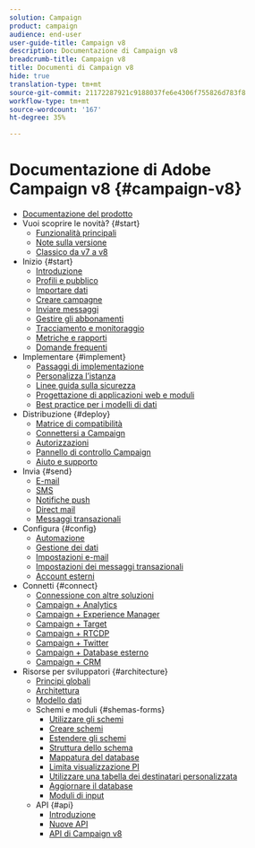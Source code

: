 ```yaml
---
solution: Campaign
product: campaign
audience: end-user
user-guide-title: Campaign v8
description: Documentazione di Campaign v8
breadcrumb-title: Campaign v8
title: Documenti di Campaign v8
hide: true
translation-type: tm+mt
source-git-commit: 21172287921c9188037fe6e4306f755826d783f8
workflow-type: tm+mt
source-wordcount: '167'
ht-degree: 35%

---
```



# Documentazione di Adobe Campaign v8 {#campaign-v8}

+ [Documentazione del prodotto](campaign-home.md)
+ Vuoi scoprire le novità? {#start}
   + [Funzionalità principali](start/whats-new.md)
   + [Note sulla versione](start/release-notes.md)
   + [Classico da v7 a v8](start/capability-matrix.md)
+ Inizio {#start}
   + [Introduzione](start/get-started.md)
   + [Profili e pubblico](start/audiences.md)
   + [Importare dati](start/import.md)
   + [Creare campagne](start/campaigns.md)
   + [Inviare messaggi](start/create-message.md)
   + [Gestire gli abbonamenti](start/subscriptions.md)
   + [Tracciamento e monitoraggio](start/tracking.md)
   + [Metriche e rapporti](start/reporting.md)
   + [Domande frequenti](start/campaign-faq.md)
+ Implementare {#implement}
   + [Passaggi di implementazione](start/implement.md)
   + [Personalizza l’istanza](dev/customize.md)
   + [Linee guida sulla sicurezza](config/security.md)
   + [Progettazione di applicazioni web e moduli](dev/webapps.md)
   + [Best practice per i modelli di dati](dev/datamodel-best-practices.md)
+ Distribuzione {#deploy}
   + [Matrice di compatibilità](start/compatibility-matrix.md)
   + [Connettersi a Campaign](start/connect.md)
   + [Autorizzazioni](start/permissions.md)
   + [Pannello di controllo Campaign](config/self-service.md)
   + [Aiuto e supporto](start/support.md)
+ Invia {#send}
   + [E-mail](send/email.md)
   + [SMS](send/sms.md)
   + [Notifiche push](send/push.md)
   + [Direct mail](send/direct-mail.md)
   + [Messaggi transazionali](send/transactional.md)
+ Configura {#config}
   + [Automazione](config/workflows.md)
   + [Gestione dei dati](config/replication.md)
   + [Impostazioni e-mail](config/email-settings.md)
   + [Impostazioni dei messaggi transazionali](config/transactional-msg-settings.md)
   + [Account esterni](config/external-accounts.md)
+ Connetti {#connect}
   + [Connessione con altre soluzioni](connect/integration.md)
   + [Campaign + Analytics](connect/ac-aa.md)
   + [Campaign + Experience Manager](connect/ac-aem.md)
   + [Campaign + Target](connect/ac-at.md)
   + [Campaign + RTCDP](connect/ac-rtcdp.md)
   + [Campaign + Twitter](connect/ac-tw.md)
   + [Campaign + Database esterno](connect/fda.md)
   + [Campaign + CRM](connect/crm.md)
+ Risorse per sviluppatori {#architecture}
   + [Principi globali](dev/general-architecture.md)
   + [Architettura](dev/architecture.md)
   + [Modello dati](dev/datamodel.md)
   + Schemi e moduli {#shemas-forms}
      + [Utilizzare gli schemi](dev/schemas.md)
      + [Creare schemi](dev/create-schema.md)
      + [Estendere gli schemi](dev/extend-schema.md)
      + [Struttura dello schema](dev/schema-structure.md)
      + [Mappatura del database](dev/database-mapping.md)
      + [Limita visualizzazione PI](dev/restrict-pi-view.md)
      + [Utilizzare una tabella dei destinatari personalizzata](dev/custom-recipient.md)
      + [Aggiornare il database](dev/update-database-structure.md)
      + [Moduli di input](dev/forms.md)
   + API {#api}
      + [Introduzione](dev/api.md)
      + [Nuove API](dev/new-apis.md)
      + [API di Campaign v8](https://docs.adobe.com/content/help/en/campaign-classic/technicalresources/api/index.html)


